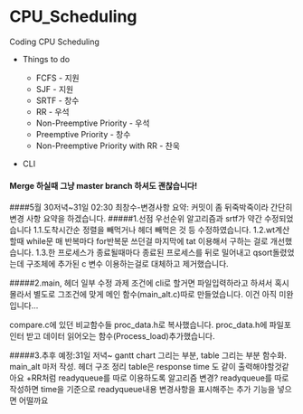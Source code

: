 # CPU_Scheduling
Coding CPU Scheduling

* Things to do
  * FCFS  - 지원
  * SJF  -  지원
  * SRTF - 창수
  * RR  - 우석
  * Non-Preemptive Priority  - 우석
  * Preemptive Priority  - 창수
  * Non-Preemptive Priority with RR - 찬욱

* CLI

#### Merge 하실때 그냥 master branch 하셔도 괜찮습니다!

####5월 30저녁~31일 02:30 최창수-변경사항 요약: 
커밋이 좀 뒤죽박죽이라 간단히 변경 사항 요약을 하겠습니다.
#####1.선점 우선순위 알고리즘과 srtf가 약간 수정되었습니다
1.1.도착시간순 정렬을 빼먹거나 헤더 빼먹은 것 등 수정하였습니다.
1.2.wt계산할때 while문 매 반복마다 for반복문 쓰던걸 마지막에 tat 이용해서 구하는 걸로 개선했습니다.
1.3.한 프로세스가 종료될때마다 종료된 프로세스를 뒤로 밀어내고 qsort돌렸었는데 구조체에 추가된 c 변수 이용하는걸로 대체하고 제거했습니다.

#####2.main, 헤더 일부 수정
과제 조건에 cli로 할거면 파일입력하라고 하셔서
혹시몰라서 별도로 그조건에 맞게 메인 함수(main_alt.c)따로 만들었습니다.
이건 아직 미완입니다...

compare.c에 있던 비교함수들 proc_data.h로 복사했습니다.
proc_data.h에 파일포인터 받고 데이터 읽어오는 함수(Process_load)추가했습니다.

#####3.추후 예정:31일 저녁~
gantt chart 그리는 부분, table 그리는 부분 함수화.
main_alt 마저 작성.
헤더 구조 정리
table은 response time 도 같이 출력해야할것같아요
+RR처럼 readyqueue를 따로 이용하도록 알고리즘 변경?
	readyqueue를 따로 작성하면 time을 기준으로 readyqueue내용 변경사항을 표시해주는 추가 기능을 넣으면 어떨까요